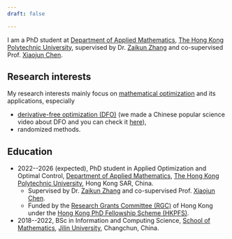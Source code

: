 ```yaml
---
draft: false

---
```


I am a PhD student at [Department of Applied Mathematics](https://www.polyu.edu.hk/ama/), [The Hong Kong Polytechnic University](https://www.polyu.edu.hk), supervised by Dr. [Zaikun Zhang](https://www.zhangzk.net) and co-supervised Prof. [Xiaojun Chen](https://www.polyu.edu.hk/ama/staff/xjchen/ChenXJ.htm).

## Research interests

My research interests mainly focus on [mathematical optimization](https://en.wikipedia.org/wiki/Mathematical_optimization) and its applications, especially

- [derivative-free optimization (DFO)](https://en.wikipedia.org/wiki/Derivative-free_optimization) (we made a Chinese popular science video about DFO and you can check it [here](https://www.bilibili.com/video/BV19N4y1U77E/?spm_id_from=333.337.search-card.all.click&vd_source=a181d757948d784efb0cc0e55a618bd2)),
- randomized methods.

## Education

- 2022--2026 (expected), PhD student in Applied Optimization and Optimal Control, [Department of Applied Mathematics](https://www.polyu.edu.hk/ama/), [The Hong Kong Polytechnic University](https://www.polyu.edu.hk), Hong Kong SAR, China.
  - Supervised by Dr. [Zaikun Zhang](https://www.zhangzk.net) and co-supervised Prof. [Xiaojun Chen](https://www.polyu.edu.hk/ama/staff/xjchen/ChenXJ.htm).
  - Funded by the [Research Grants Committee (RGC)](https://www.ugc.edu.hk/eng/rgc/) of Hong Kong under the [Hong Kong PhD Fellowship Scheme (HKPFS)](https://cerg1.ugc.edu.hk/hkpfs/index.html).
- 2018--2022, BSc in Information and Computing Science, [School of Mathematics](https://math.jlu.edu.cn/English/Home.htm), [Jilin University](https://global.jlu.edu.cn), Changchun, China.

